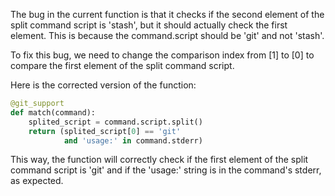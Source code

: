 The bug in the current function is that it checks if the second element of the split command script is 'stash', but it should actually check the first element. This is because the command.script should be 'git' and not 'stash'.

To fix this bug, we need to change the comparison index from [1] to [0] to compare the first element of the split command script.

Here is the corrected version of the function:

```python
@git_support
def match(command):
    splited_script = command.script.split()
    return (splited_script[0] == 'git'
            and 'usage:' in command.stderr)
``` 

This way, the function will correctly check if the first element of the split command script is 'git' and if the 'usage:' string is in the command's stderr, as expected.